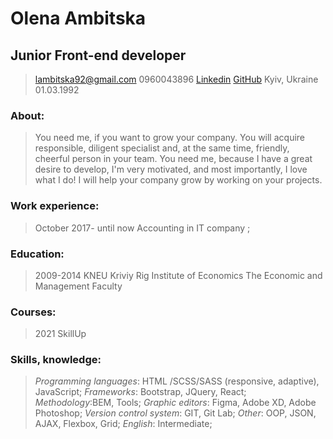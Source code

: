 # Olena Ambitska
## Junior Front-end developer
>lambitska92@gmail.com
>0960043896
[Linkedin](https://www.linkedin.com/in/%D0%B5%D0%BB%D0%B5%D0%BD%D0%B0-%D0%B0%D0%BC%D0%B1%D0%B8%D1%86%D0%BA%D0%B0%D1%8F-aa1b1616b/  )
[GitHub](https://github.com/elena-ambitska)
>Kyiv, Ukraine
>01.03.1992

### About:
>You need me, if you want to grow your company. You will acquire responsible, diligent specialist
and, at the same time, friendly, cheerful person in your team.
You need me, because I have a great desire to develop, I'm very motivated, and most importantly,
I love what I do!
I will help your company grow by working on your projects. 

### Work experience:
>October 2017- until now 
>Accounting in IT company ;

### Education:
>2009-2014 
>KNEU Kriviy Rig Institute of Economics
>The Economic and Management Faculty

### Courses:
>2021
>SkillUp 

### Skills, knowledge:
>*Programming languages*: HTML /SCSS/SASS (responsive, adaptive), JavaScript;
>*Frameworks*: Bootstrap, JQuery, React;
>*Methodology*:BEM, Tools;
>*Graphic editors*: Figma, Adobe XD, Adobe Photoshop;
>*Version control system*: GIT, Git Lab;
>*Other*: OOP, JSON, AJAX, Flexbox, Grid;
>*English*: Intermediate;
